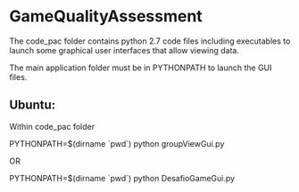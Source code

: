 GameQualityAssessment 
=====================

The code_pac folder contains python 2.7 code files including executables to launch some graphical user interfaces that allow viewing data.

The main application folder must be in PYTHONPATH to launch the GUI files.

Ubuntu:
---------
Within code_pac folder

PYTHONPATH=$(dirname \`pwd\`) python groupViewGui.py

OR

PYTHONPATH=$(dirname \`pwd\`) python DesafioGameGui.py
